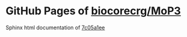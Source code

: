 GitHub Pages of [biocorecrg/MoP3](https://github.com/biocorecrg/MoP3.git)
===
Sphinx html documentation of [7c05a1ee](https://github.com/biocorecrg/MoP3/tree/7c05a1ee3017db4614de3768ea19b88bf5509cb7)
